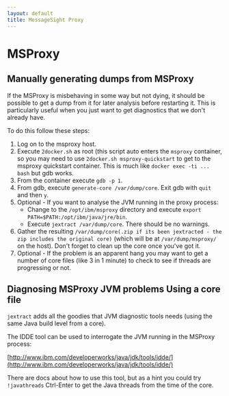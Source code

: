 ```yaml
---
layout: default
title: MessageSight Proxy
---
```

# MSProxy #

## Manually generating dumps from MSProxy ##
If the MSProxy is misbehaving in some way but not dying, it should be possible to get a dump from it for later analysis before restarting it.  This is particularly useful when you just want to get diagnostics that we don't already have.

To do this follow these steps:

1. Log on to the msproxy host.
2. Execute `2docker.sh` as root (this script auto enters the `msproxy` container, so you may need to use `2docker.sh msproxy-quickstart` to get to the msproxy quickstart container.  This is much like `docker exec -ti ... bash` but gdb works.
3. From the container execute `gdb -p 1`.
4. From gdb, execute `generate-core /var/dump/core`. Exit gdb with `quit` and then `y`.
5. Optional - If you want to analyse the JVM running in the proxy process:
   * Change to the `/opt/ibm/msproxy` directory and execute `export PATH=$PATH:/opt/ibm/java/jre/bin`.
   * Execute `jextract /var/dump/core`.  There should be no warnings.
7. Gather the resulting `/var/dump/core(.zip if its been jextracted - the zip includes the original core)` (which will be at `/var/dump/msproxy/` on the host).  Don't forget to clean up the core once you've got it.
8. Optional - If the problem is an apparent hang you may want to get a number of core files (like 3 in 1 minute) to check to see if threads are progressing or not.

## Diagnosing MSProxy JVM problems Using a core file ##
`jextract` adds all the goodies that JVM diagnostic tools needs (using the same Java build level from a core).

The IDDE tool can be used to interrogate the JVM running in the MSProxy process:

[http://www.ibm.com/developerworks/java/jdk/tools/idde/](http://www.ibm.com/developerworks/java/jdk/tools/idde/)

There are docs about how to use this tool, but as a hint you could try `!javathreads` Ctrl-Enter to get the Java threads from the time of the core.
